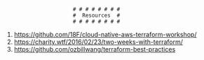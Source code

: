                           # # # # # # # #
                          #  Resources  #
                          # # # # # # # #

1. https://github.com/18F/cloud-native-aws-terraform-workshop/
2. https://charity.wtf/2016/02/23/two-weeks-with-terraform/
3. https://github.com/ozbillwang/terraform-best-practices
